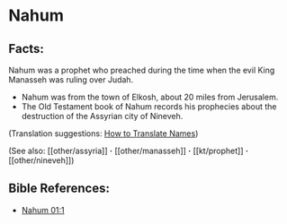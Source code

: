 # Nahum #

## Facts: ##

Nahum was a prophet who preached during the time when the evil King Manasseh was ruling over Judah.

* Nahum was from the town of Elkosh, about 20 miles from Jerusalem. 
* The Old Testament book of Nahum records his prophecies about the destruction of the Assyrian city of Nineveh.

(Translation suggestions: [How to Translate Names](en/ta-vol1/translate/man/translate-names))

(See also: [[other/assyria]] **·** [[other/manasseh]] **·** [[kt/prophet]] **·** [[other/nineveh]])

## Bible References: ##

* [Nahum 01:1](en/tn/nam/help/01/01)